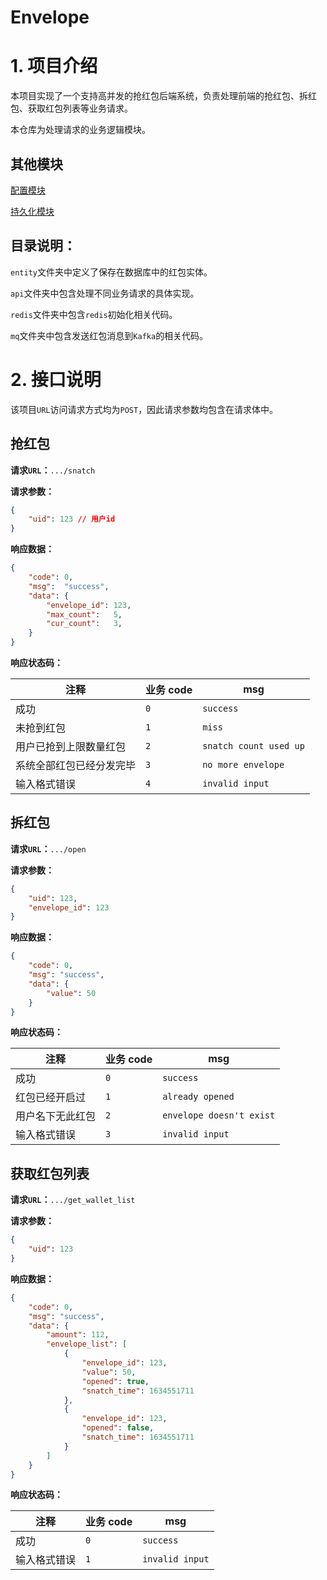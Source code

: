 # Envelope

# 1. 项目介绍
本项目实现了一个支持高并发的抢红包后端系统，负责处理前端的抢红包、拆红包、获取红包列表等业务请求。

本仓库为处理请求的业务逻辑模块。

## 其他模块
[配置模块](https://github.com/cmhzc/envelope-manager)

[持久化模块](https://github.com/cmhzc/envelope-writer)

## 目录说明：

`entity`文件夹中定义了保存在数据库中的红包实体。

`api`文件夹中包含处理不同业务请求的具体实现。

`redis`文件夹中包含`redis`初始化相关代码。

`mq`文件夹中包含发送红包消息到`Kafka`的相关代码。

# 2. 接口说明

该项目`URL`访问请求方式均为`POST`，因此请求参数均包含在请求体中。

## 抢红包

**请求`URL`：**`.../snatch`

**请求参数：**

```json
{
	"uid": 123 // 用户id
}
```

**响应数据：**

```json
{
	"code": 0,
	"msg":  "success", 
	"data": {
        "envelope_id": 123,
        "max_count":   5,
        "cur_count":   3,
    }
}
```

**响应状态码：**

| 注释                     | 业务 code | msg                    |
| ------------------------ | --------- | ---------------------- |
| 成功                     | `0`       | `success`              |
| 未抢到红包               | `1`       | `miss`                 |
| 用户已抢到上限数量红包   | `2`       | `snatch count used up` |
| 系统全部红包已经分发完毕 | `3`       | `no more envelope`     |
| 输入格式错误             | `4`       | `invalid input`        |

## 拆红包

**请求`URL`：**`.../open`

**请求参数：**

```json
{
    "uid": 123,
    "envelope_id": 123
}
```

**响应数据：**

```json
{
    "code": 0,
    "msg": "success",
    "data": {
        "value": 50
    }
}
```

**响应状态码：**

| 注释             | 业务 code | msg                      |
| ---------------- | --------- | ------------------------ |
| 成功             | `0`       | `success`                |
| 红包已经开启过   | `1`       | `already opened`         |
| 用户名下无此红包 | `2`       | `envelope doesn't exist` |
| 输入格式错误     | `3`       | `invalid input`          |

## 获取红包列表

**请求`URL`：**`.../get_wallet_list`

**请求参数：**

```json
{
    "uid": 123
}
```

**响应数据：**

```json
{
    "code": 0,
    "msg": "success",
    "data": {
        "amount": 112,
        "envelope_list": [
            {
                "envelope_id": 123,
                "value": 50,
                "opened": true,
                "snatch_time": 1634551711
            },
            {
                "envelope_id": 123,
                "opened": false,
                "snatch_time": 1634551711 
            }
        ]
    }
}
```

**响应状态码：**

| 注释         | 业务 code | msg             |
| ------------ | --------- | --------------- |
| 成功         | `0`       | `success`       |
| 输入格式错误 | `1`       | `invalid input` |

